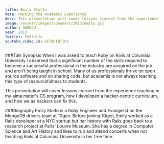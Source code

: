 ```yaml
---
title: Emily Stolfo
meta: Hacking the Academic Experience
desc: This presentation will cover lessons learned from the experience teaching in my alma mater's CS program, how I developed a hacker-centric curriculum, and how we as hackers can fix this.
image: /assets/images/speakers/2013/emily.jpg
author: GORUCO
year: 2013
twitter: EmStolfo
youtube_video_id: wFlOhIWflRo
---
```


###Talk Synopsis
When I was asked to teach Ruby on Rails at Columbia University I observed that a significant number of the skills required to become a successful professional in the industry are acquired on the job and aren’t being taught in school.  Many of us professionals thrive on open source software and on sharing code, but academia is not always teaching this type of resourcefulness to students.

This presentation will cover lessons learned from the experience teaching in my alma mater's CS program, how I developed a hacker-centric curriculum, and how we as hackers can fix this.

###Biography
Emily Stolfo is a Ruby Engineer and Evangelist on the MongoDB drivers team at 10gen.  Before joining 10gen, Emily worked as a Rails developer at a NYC startup but her history with Rails goes back to a research project at Paris' Louvre Museum.  She has a degree in Computer Science and Art History and likes to run and attend concerts when not teaching Rails at Columbia University in her free time.

